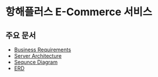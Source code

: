 # 항해플러스 E-Commerce 서비스

## 주요 문서
- [Business Requirements](./docs/비즈니스_요구사항.md)
- [Server Architecture](./docs/서버_아키텍처.md)
- [Sequnce Diagram](./docs/UML_시퀀스_다이어그램.md)
- [ERD](./docs/images/erd/erd_v1.png)